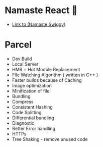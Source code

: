 # Namaste React 🚀
- [Link to (Namaste Swiggy)](https://swiggyep6.netlify.app/)

# Parcel

- Dev Build
- Local Server
- HMR = Hot Module Replacement
- File Watching Algorithm ( written in C++ )
- Faster builds because of Caching
- Image optimization
- Minification of file
- Bundling
- Compress
- Consistent Hashing
- Code Splitting
- Differential bundling
- Diagnostic
- Better Error handling
- HTTPs
- Tree Shaking - remove unused code
